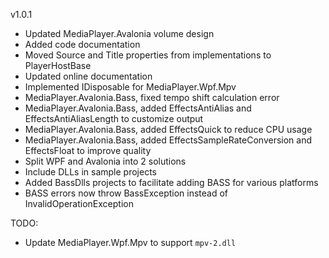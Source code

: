  

v1.0.1

- Updated MediaPlayer.Avalonia volume design
- Added code documentation
- Moved Source and Title properties from implementations to PlayerHostBase
- Updated online documentation
- Implemented IDisposable for MediaPlayer.Wpf.Mpv
- MediaPlayer.Avalonia.Bass, fixed tempo shift calculation error
- MediaPlayer.Avalonia.Bass, added EffectsAntiAlias and EffectsAntiAliasLength to customize output
- MediaPlayer.Avalonia.Bass, added EffectsQuick to reduce CPU usage
- MediaPlayer.Avalonia.Bass, added EffectsSampleRateConversion and EffectsFloat to improve quality
- Split WPF and Avalonia into 2 solutions
- Include DLLs in sample projects
- Added BassDlls projects to facilitate adding BASS for various platforms
- BASS errors now throw BassException instead of InvalidOperationException

TODO:
- Update MediaPlayer.Wpf.Mpv to support `mpv-2.dll`
